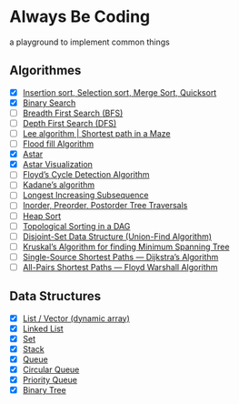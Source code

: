 # Always Be Coding

a playground to implement common things

## Algorithmes

- [X] [Insertion sort, Selection sort, Merge Sort, Quicksort](/Algorithmes/SortTypes.py)
- [X] [Binary Search](/Algorithmes/BinarySearch.py)
- [ ] [Breadth First Search (BFS)](/Algorithmes/)
- [ ] [Depth First Search (DFS)](/Algorithmes/)
- [ ] [Lee algorithm | Shortest path in a Maze](/Algorithmes/)
- [ ] [Flood fill Algorithm](/Algorithmes/)
- [X] [Astar](/Algorithmes/astar.py)
- [X] [Astar Visualization](Algorithmes/astar_visual.py)
- [ ] [Floyd’s Cycle Detection Algorithm](/Algorithmes/)
- [ ] [Kadane’s algorithm](/Algorithmes/)
- [ ] [Longest Increasing Subsequence](/Algorithmes/)
- [ ] [Inorder, Preorder, Postorder Tree Traversals](/Algorithmes/)
- [ ] [Heap Sort](/Algorithmes/)
- [ ] [Topological Sorting in a DAG](/Algorithmes/)
- [ ] [Disjoint-Set Data Structure (Union-Find Algorithm)](/Algorithmes/)
- [ ] [Kruskal’s Algorithm for finding Minimum Spanning Tree](/Algorithmes/)
- [ ] [Single-Source Shortest Paths — Dijkstra’s Algorithm](/Algorithmes/)
- [ ] [All-Pairs Shortest Paths — Floyd Warshall Algorithm](/Algorithmes/)

## Data Structures

- [X] [List / Vector (dynamic array)](/Collections/List.cs)
- [X] [Linked List](/Collections/LinkedList.py)
- [X] [Set](/Collections/Set.py)
- [X] [Stack](/Collections/Stack.py)
- [X] [Queue](/Collections/Queue.py)
- [X] [Circular Queue](/Collections/CircularQueue.py)
- [X] [Priority Queue](/Collections/PriorityQueue.py)
- [X] [Binary Tree](/Collections/BinaryTree.py)
